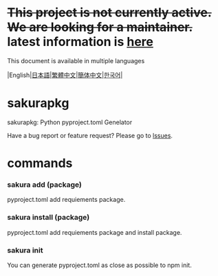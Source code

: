 # ~~**This project is not currently active. We are looking for a maintainer.**~~ latest information is [here](https://github.com/orgs/sakurapkg/discussions/15)
This document is available in multiple languages

|English|[日本語](https://github.com/sonyakun/sakurapkg/blob/main/docs/README_JA.md)|[繁體中文](https://github.com/sonyakun/sakurapkg/blob/main/docs/README_TC.md)|[簡体中文](https://github.com/sonyakun/sakurapkg/blob/main/docs/README_SC.md)|[한국어](https://github.com/sonyakun/sakurapkg/blob/main/docs/README_KR.md)|

# sakurapkg
sakurapkg: Python pyproject.toml Genelator

Have a bug report or feature request? Please go to [lssues](https://github.com/sonyakun/pypkg/issues).
# commands
### sakura add (package)
pyproject.toml add requiements package.
### sakura install (package)
pyproject.toml add requiements package and install package.
### sakura init
You can generate pyproject.toml as close as possible to npm init.
